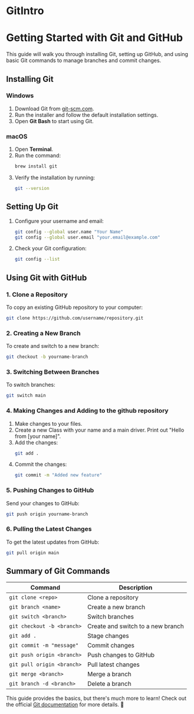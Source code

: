 # GitIntro
# Getting Started with Git and GitHub

This guide will walk you through installing Git, setting up GitHub, and using basic Git commands to manage branches and commit changes. 

## Installing Git

### Windows
1. Download Git from [git-scm.com](https://git-scm.com/downloads).
2. Run the installer and follow the default installation settings.
3. Open **Git Bash** to start using Git.

### macOS
1. Open **Terminal**.
2. Run the command:
   ```sh
   brew install git
   ```
3. Verify the installation by running:
   ```sh
   git --version
   ```

## Setting Up Git
1. Configure your username and email:
   ```sh
   git config --global user.name "Your Name"
   git config --global user.email "your.email@example.com"
   ```
2. Check your Git configuration:
   ```sh
   git config --list
   ```

## Using Git with GitHub

### 1. Clone a Repository
To copy an existing GitHub repository to your computer:
```sh
git clone https://github.com/username/repository.git
```

### 2. Creating a New Branch
To create and switch to a new branch:
```sh
git checkout -b yourname-branch
```

### 3. Switching Between Branches
To switch branches:
```sh
git switch main
```

### 4. Making Changes and Adding to the github repository
1. Make changes to your files.
2. Create a new Class with your name and a main driver. Print out "Hello from [your name]".
3. Add the changes:
   ```sh
   git add .
   ```
4. Commit the changes:
   ```sh
   git commit -m "Added new feature"
   ```

### 5. Pushing Changes to GitHub
Send your changes to GitHub:
```sh
git push origin yourname-branch
```


### 6. Pulling the Latest Changes
To get the latest updates from GitHub:
```sh
git pull origin main
```

## Summary of Git Commands
| Command | Description |
|---------|-------------|
| `git clone <repo>` | Clone a repository |
| `git branch <name>` | Create a new branch |
| `git switch <branch>` | Switch branches |
| `git checkout -b <branch>` | Create and switch to a new branch |
| `git add .` | Stage changes |
| `git commit -m "message"` | Commit changes |
| `git push origin <branch>` | Push changes to GitHub |
| `git pull origin <branch>` | Pull latest changes |
| `git merge <branch>` | Merge a branch |
| `git branch -d <branch>` | Delete a branch |

This guide provides the basics, but there's much more to learn! Check out the official [Git documentation](https://git-scm.com/doc) for more details. 🚀

